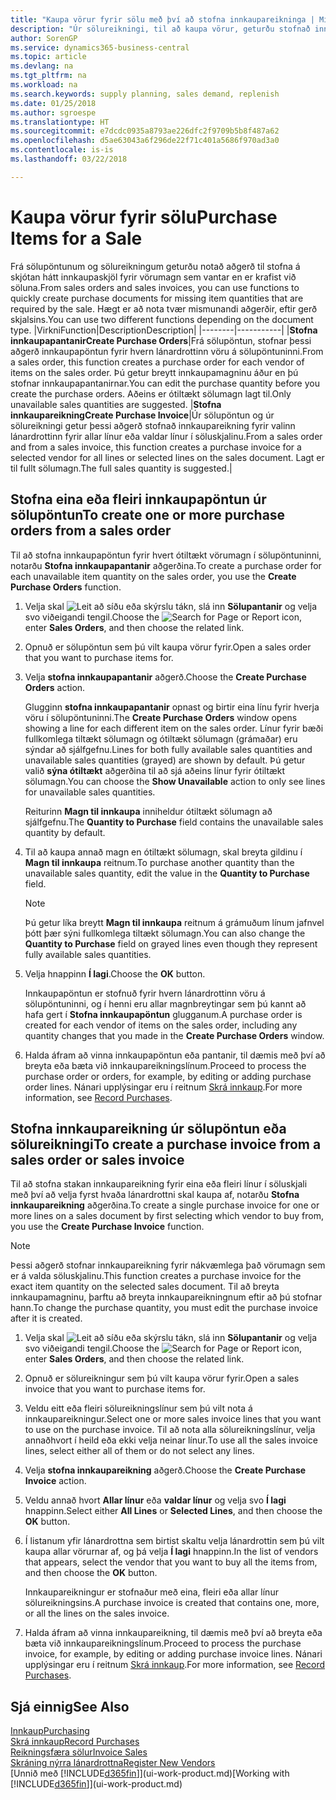 ```yaml
---
title: "Kaupa vörur fyrir sölu með því að stofna innkaupareikninga | Microsoft Docs"
description: "Úr sölureikningi, til að kaupa vörur, geturðu stofnað innkaupareikning fyrir lánardrottinn eða birgja."
author: SorenGP
ms.service: dynamics365-business-central
ms.topic: article
ms.devlang: na
ms.tgt_pltfrm: na
ms.workload: na
ms.search.keywords: supply planning, sales demand, replenish
ms.date: 01/25/2018
ms.author: sgroespe
ms.translationtype: HT
ms.sourcegitcommit: e7dcdc0935a8793ae226dfc2f9709b5b8f487a62
ms.openlocfilehash: d5ae63043a6f296de22f71c401a5686f970ad3a0
ms.contentlocale: is-is
ms.lasthandoff: 03/22/2018

---
```

# <a name="purchase-items-for-a-sale"></a><span data-ttu-id="b9a92-103">Kaupa vörur fyrir sölu</span><span class="sxs-lookup"><span data-stu-id="b9a92-103">Purchase Items for a Sale</span></span>
<span data-ttu-id="b9a92-104">Frá sölupöntunum og sölureikningum geturðu notað aðgerð til stofna á skjótan hátt innkaupaskjöl fyrir vörumagn sem vantar en er krafist við söluna.</span><span class="sxs-lookup"><span data-stu-id="b9a92-104">From sales orders and sales invoices, you can use functions to quickly create purchase documents for missing item quantities that are required by the sale.</span></span> <span data-ttu-id="b9a92-105">Hægt er að nota tvær mismunandi aðgerðir, eftir gerð skjalsins.</span><span class="sxs-lookup"><span data-stu-id="b9a92-105">You can use two different functions depending on the document type.</span></span>
|<span data-ttu-id="b9a92-106">Virkni</span><span class="sxs-lookup"><span data-stu-id="b9a92-106">Function</span></span>|<span data-ttu-id="b9a92-107">Description</span><span class="sxs-lookup"><span data-stu-id="b9a92-107">Description</span></span>|
|--------|-----------|
|<span data-ttu-id="b9a92-108">**Stofna innkaupapantanir**</span><span class="sxs-lookup"><span data-stu-id="b9a92-108">**Create Purchase Orders**</span></span>|<span data-ttu-id="b9a92-109">Frá sölupöntun, stofnar þessi aðgerð innkaupapöntun fyrir hvern lánardrottinn vöru á sölupöntuninni.</span><span class="sxs-lookup"><span data-stu-id="b9a92-109">From a sales order, this function creates a purchase order for each vendor of items on the sales order.</span></span> <span data-ttu-id="b9a92-110">Þú getur breytt innkaupamagninu áður en þú stofnar innkaupapantanirnar.</span><span class="sxs-lookup"><span data-stu-id="b9a92-110">You can edit the purchase quantity before you create the purchase orders.</span></span> <span data-ttu-id="b9a92-111">Aðeins er ótiltækt sölumagn lagt til.</span><span class="sxs-lookup"><span data-stu-id="b9a92-111">Only unavailable sales quantities are suggested.</span></span>
|<span data-ttu-id="b9a92-112">**Stofna innkaupareikning**</span><span class="sxs-lookup"><span data-stu-id="b9a92-112">**Create Purchase Invoice**</span></span>|<span data-ttu-id="b9a92-113">Úr sölupöntun og úr sölureikningi getur þessi aðgerð stofnað innkaupareikning fyrir valinn lánardrottinn fyrir allar línur eða valdar línur í söluskjalinu.</span><span class="sxs-lookup"><span data-stu-id="b9a92-113">From a sales order and from a sales invoice, this function creates a purchase invoice for a selected vendor for all lines or selected lines on the sales document.</span></span> <span data-ttu-id="b9a92-114">Lagt er til fullt sölumagn.</span><span class="sxs-lookup"><span data-stu-id="b9a92-114">The full sales quantity is suggested.</span></span>|

## <a name="to-create-one-or-more-purchase-orders-from-a-sales-order"></a><span data-ttu-id="b9a92-115">Stofna eina eða fleiri innkaupapöntun úr sölupöntun</span><span class="sxs-lookup"><span data-stu-id="b9a92-115">To create one or more purchase orders from a sales order</span></span>
<span data-ttu-id="b9a92-116">Til að stofna innkaupapöntun fyrir hvert ótiltækt vörumagn í sölupöntuninni, notarðu **Stofna innkaupapantanir** aðgerðina.</span><span class="sxs-lookup"><span data-stu-id="b9a92-116">To create a purchase order for each unavailable item quantity on the sales order, you use the **Create Purchase Orders** function.</span></span>

1. <span data-ttu-id="b9a92-117">Velja skal ![Leit að síðu eða skýrslu](media/ui-search/search_small.png "Leit að síðu eða skýrslu táknið") tákn, slá inn  **Sölupantanir** og velja svo viðeigandi tengil.</span><span class="sxs-lookup"><span data-stu-id="b9a92-117">Choose the ![Search for Page or Report](media/ui-search/search_small.png "Search for Page or Report icon") icon, enter **Sales Orders**, and then choose the related link.</span></span>
2. <span data-ttu-id="b9a92-118">Opnuð er sölupöntun sem þú vilt kaupa vörur fyrir.</span><span class="sxs-lookup"><span data-stu-id="b9a92-118">Open a sales order that you want to purchase items for.</span></span>
3. <span data-ttu-id="b9a92-119">Velja **stofna innkaupapantanir** aðgerð.</span><span class="sxs-lookup"><span data-stu-id="b9a92-119">Choose the **Create Purchase Orders** action.</span></span>

    <span data-ttu-id="b9a92-120">Glugginn **stofna innkaupapantanir** opnast og birtir eina línu fyrir hverja vöru í sölupöntuninni.</span><span class="sxs-lookup"><span data-stu-id="b9a92-120">The **Create Purchase Orders** window opens showing a line for each different item on the sales order.</span></span> <span data-ttu-id="b9a92-121">Línur fyrir bæði fullkomlega tiltækt sölumagn og ótiltækt sölumagn (grámaðar) eru sýndar að sjálfgefnu.</span><span class="sxs-lookup"><span data-stu-id="b9a92-121">Lines for both fully available sales quantities and unavailable sales quantities (grayed) are shown by default.</span></span> <span data-ttu-id="b9a92-122">Þú getur valið **sýna ótiltækt** aðgerðina til að sjá aðeins línur fyrir ótiltækt sölumagn.</span><span class="sxs-lookup"><span data-stu-id="b9a92-122">You can choose the **Show Unavailable** action to only see lines for unavailable sales quantities.</span></span>

    <span data-ttu-id="b9a92-123">Reiturinn **Magn til innkaupa** inniheldur ótiltækt sölumagn að sjálfgefnu.</span><span class="sxs-lookup"><span data-stu-id="b9a92-123">The **Quantity to Purchase** field contains the unavailable sales quantity by default.</span></span>
4. <span data-ttu-id="b9a92-124">Til að kaupa annað magn en ótiltækt sölumagn, skal breyta gildinu í **Magn til innkaupa** reitnum.</span><span class="sxs-lookup"><span data-stu-id="b9a92-124">To purchase another quantity than the unavailable sales quantity, edit the value in the **Quantity to Purchase** field.</span></span>

    > [!NOTE]  
    >   <span data-ttu-id="b9a92-125">Þú getur líka breytt **Magn til innkaupa** reitnum á grámuðum línum jafnvel þótt þær sýni fullkomlega tiltækt sölumagn.</span><span class="sxs-lookup"><span data-stu-id="b9a92-125">You can also change the **Quantity to Purchase** field on grayed lines even though they represent fully available sales quantities.</span></span>
5. <span data-ttu-id="b9a92-126">Velja hnappinn **Í lagi**.</span><span class="sxs-lookup"><span data-stu-id="b9a92-126">Choose the **OK** button.</span></span>

    <span data-ttu-id="b9a92-127">Innkaupapöntun er stofnuð fyrir hvern lánardrottinn vöru á sölupöntuninni, og í henni eru allar magnbreytingar sem þú kannt að hafa gert í **Stofna innkaupapöntun** glugganum.</span><span class="sxs-lookup"><span data-stu-id="b9a92-127">A purchase order is created for each vendor of items on the sales order, including any quantity changes that you made in the **Create Purchase Orders** window.</span></span>
7. <span data-ttu-id="b9a92-128">Halda áfram að vinna innkaupapöntun eða pantanir, til dæmis með því að breyta eða bæta við innkaupareikningslínum.</span><span class="sxs-lookup"><span data-stu-id="b9a92-128">Proceed to process the purchase order or orders, for example, by editing or adding purchase order lines.</span></span> <span data-ttu-id="b9a92-129">Nánari upplýsingar eru í reitnum [Skrá innkaup](purchasing-how-record-purchases.md).</span><span class="sxs-lookup"><span data-stu-id="b9a92-129">For more information, see [Record Purchases](purchasing-how-record-purchases.md).</span></span>


## <a name="to-create-a-purchase-invoice-from-a-sales-order-or-sales-invoice"></a><span data-ttu-id="b9a92-130">Stofna innkaupareikning úr sölupöntun eða sölureikningi</span><span class="sxs-lookup"><span data-stu-id="b9a92-130">To create a purchase invoice from a sales order or sales invoice</span></span>
<span data-ttu-id="b9a92-131">Til að stofna stakan innkaupareikning fyrir eina eða fleiri línur í söluskjali með því að velja fyrst hvaða lánardrottni skal kaupa af, notarðu **Stofna innkaupareikning** aðgerðina.</span><span class="sxs-lookup"><span data-stu-id="b9a92-131">To create a single purchase invoice for one or more lines on a sales document by first selecting which vendor to buy from, you use the **Create Purchase Invoice** function.</span></span>

> [!NOTE]  
>   <span data-ttu-id="b9a92-132">Þessi aðgerð stofnar innkaupareikning fyrir nákvæmlega það vörumagn sem er á valda söluskjalinu.</span><span class="sxs-lookup"><span data-stu-id="b9a92-132">This function creates a purchase invoice for the exact item quantity on the selected sales document.</span></span> <span data-ttu-id="b9a92-133">Til að breyta innkaupamagninu, þarftu að breyta innkaupareikningnum eftir að þú stofnar hann.</span><span class="sxs-lookup"><span data-stu-id="b9a92-133">To change the purchase quantity, you must edit the purchase invoice after it is created.</span></span>  

1. <span data-ttu-id="b9a92-134">Velja skal ![Leit að síðu eða skýrslu](media/ui-search/search_small.png "Leit að síðu eða skýrslu táknið") tákn, slá inn  **Sölupantanir** og velja svo viðeigandi tengil.</span><span class="sxs-lookup"><span data-stu-id="b9a92-134">Choose the ![Search for Page or Report](media/ui-search/search_small.png "Search for Page or Report icon") icon, enter **Sales Orders**, and then choose the related link.</span></span>
2. <span data-ttu-id="b9a92-135">Opnuð er sölureikningur sem þú vilt kaupa vörur fyrir.</span><span class="sxs-lookup"><span data-stu-id="b9a92-135">Open a sales invoice that you want to purchase items for.</span></span>
3. <span data-ttu-id="b9a92-136">Veldu eitt eða fleiri sölureikningslínur sem þú vilt nota á innkaupareikningur.</span><span class="sxs-lookup"><span data-stu-id="b9a92-136">Select one or more sales invoice lines that you want to use on the purchase invoice.</span></span> <span data-ttu-id="b9a92-137">Til að nota alla sölureikningslínur, velja annaðhvort í heild eða ekki velja neinar línur.</span><span class="sxs-lookup"><span data-stu-id="b9a92-137">To use all the sales invoice lines, select either all of them or do not select any lines.</span></span>
4. <span data-ttu-id="b9a92-138">Velja **stofna innkaupareikning** aðgerð.</span><span class="sxs-lookup"><span data-stu-id="b9a92-138">Choose the **Create Purchase Invoice** action.</span></span>
5. <span data-ttu-id="b9a92-139">Veldu annað hvort **Allar línur** eða  **valdar línur** og velja svo **Í lagi** hnappinn.</span><span class="sxs-lookup"><span data-stu-id="b9a92-139">Select either **All Lines** or **Selected Lines**, and then choose the **OK** button.</span></span>  
6. <span data-ttu-id="b9a92-140">Í listanum yfir lánardrottna sem birtist skaltu velja lánardrottin sem þú vilt kaupa allar vörurnar af, og þá velja **Í lagi** hnappinn.</span><span class="sxs-lookup"><span data-stu-id="b9a92-140">In the list of vendors that appears, select the vendor that you want to buy all the items from, and then choose the **OK** button.</span></span>

    <span data-ttu-id="b9a92-141">Innkaupareikningur er stofnaður með eina, fleiri eða allar línur sölureikningsins.</span><span class="sxs-lookup"><span data-stu-id="b9a92-141">A purchase invoice is created that contains one, more, or all the lines on the sales invoice.</span></span>
7. <span data-ttu-id="b9a92-142">Halda áfram að vinna innkaupareikning, til dæmis með því að breyta eða bæta við innkaupareikningslínum.</span><span class="sxs-lookup"><span data-stu-id="b9a92-142">Proceed to process the purchase invoice, for example, by editing or adding purchase invoice lines.</span></span> <span data-ttu-id="b9a92-143">Nánari upplýsingar eru í reitnum [Skrá innkaup](purchasing-how-record-purchases.md).</span><span class="sxs-lookup"><span data-stu-id="b9a92-143">For more information, see [Record Purchases](purchasing-how-record-purchases.md).</span></span>

## <a name="see-also"></a><span data-ttu-id="b9a92-144">Sjá einnig</span><span class="sxs-lookup"><span data-stu-id="b9a92-144">See Also</span></span>
[<span data-ttu-id="b9a92-145">Innkaup</span><span class="sxs-lookup"><span data-stu-id="b9a92-145">Purchasing</span></span>](purchasing-manage-purchasing.md)  
[<span data-ttu-id="b9a92-146">Skrá innkaup</span><span class="sxs-lookup"><span data-stu-id="b9a92-146">Record Purchases</span></span>](purchasing-how-record-purchases.md)  
[<span data-ttu-id="b9a92-147">Reikningsfæra sölur</span><span class="sxs-lookup"><span data-stu-id="b9a92-147">Invoice Sales</span></span>](sales-how-invoice-sales.md)  
[<span data-ttu-id="b9a92-148">Skráning nýrra lánardrottna</span><span class="sxs-lookup"><span data-stu-id="b9a92-148">Register New Vendors</span></span>](purchasing-how-register-new-vendors.md)  
<span data-ttu-id="b9a92-149">[Unnið með [!INCLUDE[d365fin](includes/d365fin_md.md)]](ui-work-product.md)</span><span class="sxs-lookup"><span data-stu-id="b9a92-149">[Working with [!INCLUDE[d365fin](includes/d365fin_md.md)]](ui-work-product.md)</span></span>

